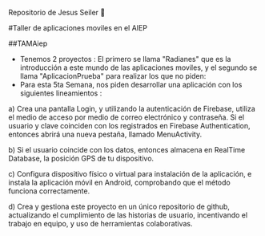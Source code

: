 Repositorio de Jesus Seiler :rocket:

#Taller de aplicaciones moviles en el AIEP

##TAMAiep
- Tenemos 2 proyectos : El primero se llama "Radianes" que es la introducción a este mundo de las aplicaciones moviles, y el segundo se llama "AplicacionPrueba" para realizar los que no piden:
- Para esta 5ta Semana, nos piden desarrollar una aplicación con los siguientes lineamientos : 

a) Crea una pantalla Login, y utilizando la autenticación de Firebase, utiliza el medio de 
acceso por medio de correo electrónico y contraseña. Si el usuario y clave coinciden 
con los registrados en Firebase Authentication, entonces abrirá una nueva pestaña, 
llamado MenuActivity.  

b) Si el usuario coincide con los datos, entonces almacena en RealTime Database, la 
posición GPS de tu dispositivo. 

c) Configura dispositivo físico o virtual para instalación de la aplicación, e instala la 
aplicación móvil en Android, comprobando que el método funciona correctamente. 

d) Crea y gestiona este proyecto en un único repositorio de github, actualizando el 
cumplimiento de las historias de usuario, incentivando el trabajo en equipo, y uso de 
herramientas colaborativas.

